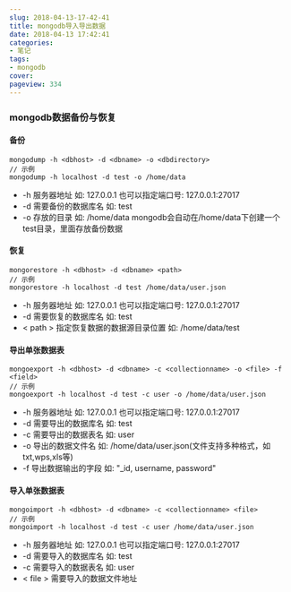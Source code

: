 ```yaml
---
slug: 2018-04-13-17-42-41
title: mongodb导入导出数据
date: 2018-04-13 17:42:41
categories:
- 笔记
tags:
- mongodb
cover: 
pageview: 334
---
```


### mongodb数据备份与恢复

#### 备份

```
mongodump -h <dbhost> -d <dbname> -o <dbdirectory>
// 示例
mongodump -h localhost -d test -o /home/data
```

- -h 服务器地址 如: 127.0.0.1 也可以指定端口号: 127.0.0.1:27017
- -d 需要备份的数据库名 如: test
- -o 存放的目录 如: /home/data mongodb会自动在/home/data下创建一个test目录，里面存放备份数据

#### 恢复
```
mongorestore -h <dbhost> -d <dbname> <path>
// 示例
mongorestore -h localhost -d test /home/data/user.json
```

- -h 服务器地址 如: 127.0.0.1 也可以指定端口号: 127.0.0.1:27017
- -d 需要恢复的数据库名 如: test
- < path \> 指定恢复数据的数据源目录位置 如: /home/data/test

#### 导出单张数据表
```
mongoexport -h <dbhost> -d <dbname> -c <collectionname> -o <file> -f <field>
// 示例
mongoexport -h localhost -d test -c user -o /home/data/user.json
```

- -h 服务器地址 如: 127.0.0.1 也可以指定端口号: 127.0.0.1:27017
- -d 需要导出的数据库名 如: test
- -c 需要导出的数据表名 如: user
- -o 导出的数据文件名 如: /home/data/user.json(文件支持多种格式，如txt,wps,xls等)
- -f 导出数据输出的字段 如: "_id, username, password"

#### 导入单张数据表
```
mongoimport -h <dbhost> -d <dbname> -c <collectionname> <file>
// 示例
mongoimport -h localhost -d test -c user /home/data/user.json
```

- -h 服务器地址 如: 127.0.0.1 也可以指定端口号: 127.0.0.1:27017
- -d 需要导入的数据库名 如: test
- -c 需要导入的数据表名 如: user
- < file \> 需要导入的数据文件地址





